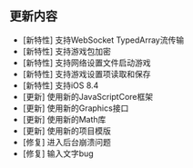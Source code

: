 ## 更新内容

* [新特性] 支持WebSocket TypedArray流传输
* [新特性] 支持游戏包加密
* [新特性] 支持网络设置文件启动游戏
* [新特性] 支持游戏设置项读取和保存
* [新特性] 支持iOS 8.4
* [更新] 使用新的JavaScriptCore框架
* [更新] 使用新的Graphics接口
* [更新] 使用新的Math库
* [更新] 使用新的项目模版
* [修复] 进入后台崩溃问题
* [修复] 输入文字bug